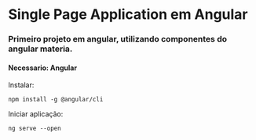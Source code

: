 Single Page Application em Angular
==================================

### Primeiro projeto em angular, utilizando componentes do angular materia.

#### Necessario: Angular

Instalar:

`npm install -g @angular/cli`

Iniciar aplicação:

`ng serve --open`
